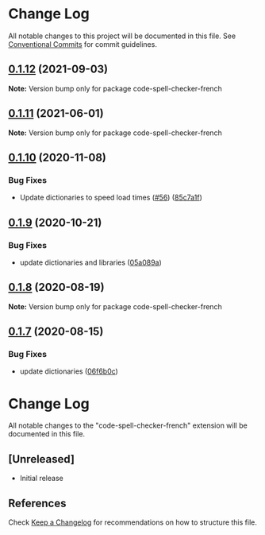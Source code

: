 # Change Log

All notable changes to this project will be documented in this file.
See [Conventional Commits](https://conventionalcommits.org) for commit guidelines.

## [0.1.12](https://github.com/streetsidesoftware/vscode-cspell-dict-extensions/compare/code-spell-checker-french@0.1.11...code-spell-checker-french@0.1.12) (2021-09-03)

**Note:** Version bump only for package code-spell-checker-french





## [0.1.11](https://github.com/streetsidesoftware/vscode-cspell-dict-extensions/compare/code-spell-checker-french@0.1.10...code-spell-checker-french@0.1.11) (2021-06-01)

**Note:** Version bump only for package code-spell-checker-french





## [0.1.10](https://github.com/streetsidesoftware/vscode-cspell-dict-extensions/compare/code-spell-checker-french@0.1.9...code-spell-checker-french@0.1.10) (2020-11-08)


### Bug Fixes

* Update dictionaries to speed load times ([#56](https://github.com/streetsidesoftware/vscode-cspell-dict-extensions/issues/56)) ([85c7a1f](https://github.com/streetsidesoftware/vscode-cspell-dict-extensions/commit/85c7a1f3363945594f6d86dbb7dae7f4c95a76e7))





## [0.1.9](https://github.com/streetsidesoftware/vscode-cspell-dict-extensions/compare/code-spell-checker-french@0.1.8...code-spell-checker-french@0.1.9) (2020-10-21)


### Bug Fixes

* update dictionaries and libraries ([05a089a](https://github.com/streetsidesoftware/vscode-cspell-dict-extensions/commit/05a089add3e0e3606ac1604df1539adfb272461f))





## [0.1.8](https://github.com/streetsidesoftware/vscode-cspell-dict-extensions/compare/code-spell-checker-french@0.1.7...code-spell-checker-french@0.1.8) (2020-08-19)

**Note:** Version bump only for package code-spell-checker-french





## [0.1.7](https://github.com/streetsidesoftware/vscode-cspell-dict-extensions/compare/code-spell-checker-french@0.1.6...code-spell-checker-french@0.1.7) (2020-08-15)


### Bug Fixes

* update dictionaries ([06f6b0c](https://github.com/streetsidesoftware/vscode-cspell-dict-extensions/commit/06f6b0cd9c011d55de841aa75591422a18d8a8f6))





# Change Log
All notable changes to the "code-spell-checker-french" extension will be documented in this file.

## [Unreleased]
- Initial release

## References
Check [Keep a Changelog](http://keepachangelog.com/) for recommendations on how to structure this file.
